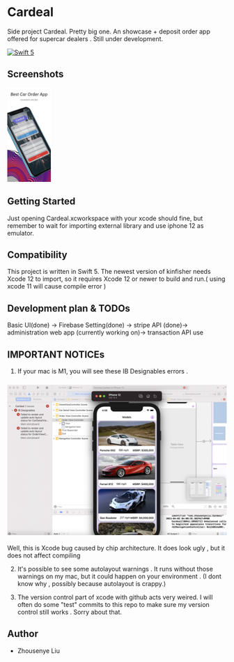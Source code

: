 # Cardeal
Side project Cardeal. Pretty big one. An showcase + deposit order app offered for supercar dealers .   Still under development. 

[![Swift 5](https://img.shields.io/badge/Swift-5.0-orange.svg)](https://swift.org)


## Screenshots
<h7 align="left">
<img src="screenshots.gif" style="width:100px;" />
</h7>

## Getting Started
Just opening Cardeal.xcworkspace with your xcode should fine, but remember to wait for importing external library and use iphone 12 as emulator.

## Compatibility
This project is written in Swift 5. The newest version  of kinfisher needs Xcode 12 to import, so it requires Xcode 12 or newer to build and run.( using xcode 11 will cause compile error )

## Development plan & TODOs
Basic UI(done) -> Firebase Setting(done) ->  stripe API (done)-> administration web app (currently working on)-> transaction API use 

## IMPORTANT NOTICEs
1. If your mac is M1, you will see these IB Designables errors .

<h3 align="center">
<img src="XcodeBugOne.png" />
</h3>

Well,  this is Xcode bug caused by chip architecture. It does look ugly , but it does not affect compiling

2. It's  possible to see some autolayout warnings . It runs without those warnings on my mac, but it could happen on your environment . (I dont know why , possibly because autolayout is crappy.)

3. The version control part of xcode with github  acts very weired. I will often do some "test" commits to  this repo to make sure my version control still works . Sorry about that.

## Author

* Zhousenye Liu



